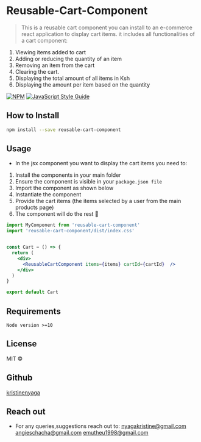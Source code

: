 # Reusable-Cart-Component

> This is a reusable cart component you can install to an e-commerce react application to display cart items. it includes all functionalities of a cart component: 
1. Viewing items added to cart
2. Adding or reducing the quantity of an item
3. Removing an item from the cart
4. Clearing the cart.
5. Displaying the total amount of all items in Ksh
6. Displaying the amount per item based on the quantity

[![NPM](https://img.shields.io/npm/v/reusable-cart-component.svg)](https://www.npmjs.com/package/reusable-cart-component) [![JavaScript Style Guide](https://img.shields.io/badge/code_style-standard-brightgreen.svg)](https://standardjs.com)

## How to Install

```bash
npm install --save reusable-cart-component
```

## Usage
- In the jsx component you want to display the cart items you need to:
1. Install the components in your main folder
2. Ensure the component is visible in your `package.json file`
3. Import the component as shown below
4. Instantiate the component
5. Provide the cart items (the items selected by a user from the main products page)
6. The component will do the rest 🎊

```jsx
import MyComponent from 'reusable-cart-component'
import 'reusable-cart-component/dist/index.css'


const Cart = () => {
  return (
    <div>
      <ReusableCartComponent items={items} cartId={cartId}  />  
    </div>
  )
}

export default Cart
```
## Requirements
```
Node version >=10
```

## License

MIT © 
## Github
[kristinenyaga](https://github.com/kristinenyaga)

## Reach out
- For any queries,suggestions reach out to:
nyagakristine@gmail.com
angieschacha@gmail.com
emutheu1998@gmail.com
